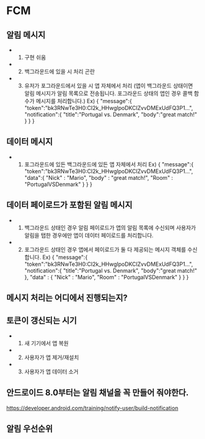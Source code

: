 # FCM

## 알림 메시지
 * 1. 구현 쉬움
 * 2. 백그라운드에 있을 시 처리 곤란
 * 3. 유저가 포그라운드에서 있을 시 앱 자체에서 처리
(앱이 백그라운드 상태이면 알림 메시지가 알림 목록으로 전송됩니다. 포그라운드 상태의 앱인 경우 콜백 함수가 메시지를 처리합니다.)
Ex)
{
  "message":{
    "token":"bk3RNwTe3H0:CI2k_HHwgIpoDKCIZvvDMExUdFQ3P1...",
    "notification":{
      "title":"Portugal vs. Denmark",
      "body":"great match!"
    }
  }
}

## 데이터 메시지
 * 1. 포그라운드에 있든 백그라운드에 있든 앱 자체에서 처리
Ex) 
{
  "message":{
    "token":"bk3RNwTe3H0:CI2k_HHwgIpoDKCIZvvDMExUdFQ3P1...",
    "data":{
      "Nick" : "Mario",
      "body" : "great match!",
      "Room" : "PortugalVSDenmark"
    }
  }
}

## 데이터 페이로드가 포함된 알림 메시지
 * 1. 백그라운드 상태인 경우 알림 페이로드가 앱의 알림 목록에 수신되며 사용자가 알림을 탭한 경우에만 앱이 데이터 페이로드를 처리합니다.
 * 2. 포그라운드 상태인 경우 앱에서 페이로드가 둘 다 제공되는 메시지 객체를 수신합니다.
Ex)
{
  "message":{
    "token":"bk3RNwTe3H0:CI2k_HHwgIpoDKCIZvvDMExUdFQ3P1...",
    "notification":{
      "title":"Portugal vs. Denmark",
      "body":"great match!"
    },
    "data" : {
      "Nick" : "Mario",
      "Room" : "PortugalVSDenmark"
    }
  }
}

## 메시지 처리는 어디에서 진행되는지? 
 

## 토큰이 갱신되는 시기
 * 1. 새 기기에서 앱 복원
 * 2. 사용자가 앱 제거/재설치
 * 3. 사용자가 앱 데이터 소거

## 안드로이드 8.0부터는 알림 채널을 꼭 만들어 줘야한다.
https://developer.android.com/training/notify-user/build-notification

## 알림 우선순위
 

